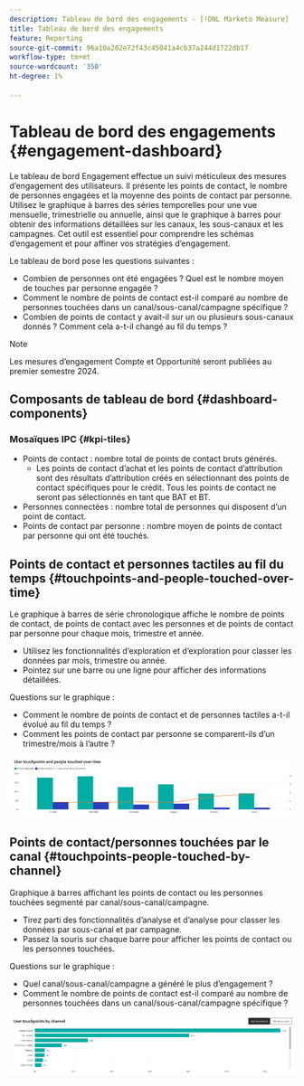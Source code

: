 ```yaml
---
description: Tableau de bord des engagements - [!DNL Marketo Measure] - Produit
title: Tableau de bord des engagements
feature: Reporting
source-git-commit: 96a10a202e72f43c45041a4cb37a244d1722db17
workflow-type: tm+mt
source-wordcount: '350'
ht-degree: 1%

---
```


# Tableau de bord des engagements {#engagement-dashboard}

Le tableau de bord Engagement effectue un suivi méticuleux des mesures d’engagement des utilisateurs. Il présente les points de contact, le nombre de personnes engagées et la moyenne des points de contact par personne. Utilisez le graphique à barres des séries temporelles pour une vue mensuelle, trimestrielle ou annuelle, ainsi que le graphique à barres pour obtenir des informations détaillées sur les canaux, les sous-canaux et les campagnes. Cet outil est essentiel pour comprendre les schémas d’engagement et pour affiner vos stratégies d’engagement.

Le tableau de bord pose les questions suivantes :

* Combien de personnes ont été engagées ? Quel est le nombre moyen de touches par personne engagée ?
* Comment le nombre de points de contact est-il comparé au nombre de personnes touchées dans un canal/sous-canal/campagne spécifique ?
* Combien de points de contact y avait-il sur un ou plusieurs sous-canaux donnés ? Comment cela a-t-il changé au fil du temps ?

>[!NOTE]
>
>Les mesures d’engagement Compte et Opportunité seront publiées au premier semestre 2024.

## Composants de tableau de bord {#dashboard-components}

### Mosaïques IPC {#kpi-tiles}

* Points de contact : nombre total de points de contact bruts générés.
   * Les points de contact d’achat et les points de contact d’attribution sont des résultats d’attribution créés en sélectionnant des points de contact spécifiques pour le crédit. Tous les points de contact ne seront pas sélectionnés en tant que BAT et BT.
* Personnes connectées : nombre total de personnes qui disposent d’un point de contact.
* Points de contact par personne : nombre moyen de points de contact par personne qui ont été touchés.

## Points de contact et personnes tactiles au fil du temps {#touchpoints-and-people-touched-over-time}

Le graphique à barres de série chronologique affiche le nombre de points de contact, de points de contact avec les personnes et de points de contact par personne pour chaque mois, trimestre et année.

* Utilisez les fonctionnalités d’exploration et d’exploration pour classer les données par mois, trimestre ou année.
* Pointez sur une barre ou une ligne pour afficher des informations détaillées.

Questions sur le graphique :

* Comment le nombre de points de contact et de personnes tactiles a-t-il évolué au fil du temps ?
* Comment les points de contact par personne se comparent-ils d’un trimestre/mois à l’autre ?

![](assets/engagement-dashboard-1.png)

## Points de contact/personnes touchées par le canal {#touchpoints-people-touched-by-channel}

Graphique à barres affichant les points de contact ou les personnes touchées segmenté par canal/sous-canal/campagne.

* Tirez parti des fonctionnalités d’analyse et d’analyse pour classer les données par sous-canal et par campagne.
* Passez la souris sur chaque barre pour afficher les points de contact ou les personnes touchées.

Questions sur le graphique :

* Quel canal/sous-canal/campagne a généré le plus d’engagement ?
* Comment le nombre de points de contact est-il comparé au nombre de personnes touchées dans un canal/sous-canal/campagne spécifique ?

![](assets/engagement-dashboard-2.png)
